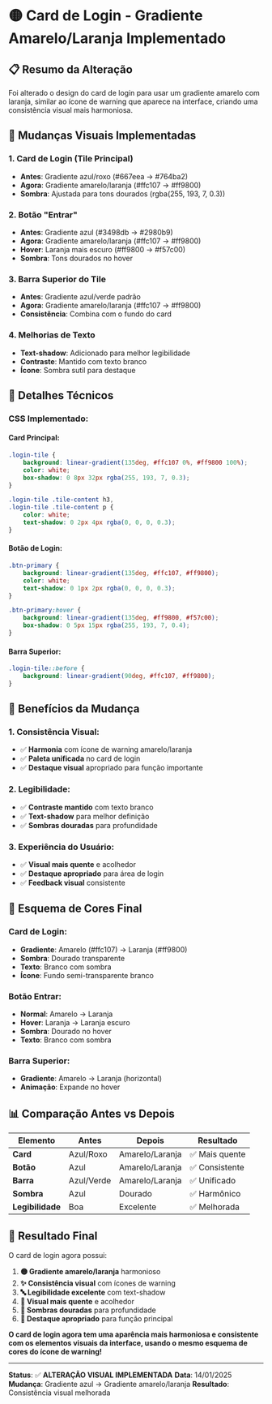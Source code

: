# 🟡 Card de Login - Gradiente Amarelo/Laranja Implementado

## 📋 Resumo da Alteração

Foi alterado o design do card de login para usar um gradiente amarelo com laranja, similar ao ícone de warning que aparece na interface, criando uma consistência visual mais harmoniosa.

## 🎨 Mudanças Visuais Implementadas

### **1. Card de Login (Tile Principal)**
- **Antes**: Gradiente azul/roxo (#667eea → #764ba2)
- **Agora**: Gradiente amarelo/laranja (#ffc107 → #ff9800)
- **Sombra**: Ajustada para tons dourados (rgba(255, 193, 7, 0.3))

### **2. Botão "Entrar"**
- **Antes**: Gradiente azul (#3498db → #2980b9)
- **Agora**: Gradiente amarelo/laranja (#ffc107 → #ff9800)
- **Hover**: Laranja mais escuro (#ff9800 → #f57c00)
- **Sombra**: Tons dourados no hover

### **3. Barra Superior do Tile**
- **Antes**: Gradiente azul/verde padrão
- **Agora**: Gradiente amarelo/laranja (#ffc107 → #ff9800)
- **Consistência**: Combina com o fundo do card

### **4. Melhorias de Texto**
- **Text-shadow**: Adicionado para melhor legibilidade
- **Contraste**: Mantido com texto branco
- **Ícone**: Sombra sutil para destaque

## 🔧 Detalhes Técnicos

### **CSS Implementado:**

#### **Card Principal:**
```css
.login-tile {
    background: linear-gradient(135deg, #ffc107 0%, #ff9800 100%);
    color: white;
    box-shadow: 0 8px 32px rgba(255, 193, 7, 0.3);
}

.login-tile .tile-content h3,
.login-tile .tile-content p {
    color: white;
    text-shadow: 0 2px 4px rgba(0, 0, 0, 0.3);
}
```

#### **Botão de Login:**
```css
.btn-primary {
    background: linear-gradient(135deg, #ffc107, #ff9800);
    color: white;
    text-shadow: 0 1px 2px rgba(0, 0, 0, 0.3);
}

.btn-primary:hover {
    background: linear-gradient(135deg, #ff9800, #f57c00);
    box-shadow: 0 5px 15px rgba(255, 193, 7, 0.4);
}
```

#### **Barra Superior:**
```css
.login-tile::before {
    background: linear-gradient(90deg, #ffc107, #ff9800);
}
```

## 🎯 Benefícios da Mudança

### **1. Consistência Visual:**
- ✅ **Harmonia** com ícone de warning amarelo/laranja
- ✅ **Paleta unificada** no card de login
- ✅ **Destaque visual** apropriado para função importante

### **2. Legibilidade:**
- ✅ **Contraste mantido** com texto branco
- ✅ **Text-shadow** para melhor definição
- ✅ **Sombras douradas** para profundidade

### **3. Experiência do Usuário:**
- ✅ **Visual mais quente** e acolhedor
- ✅ **Destaque apropriado** para área de login
- ✅ **Feedback visual** consistente

## 🎨 Esquema de Cores Final

### **Card de Login:**
- **Gradiente**: Amarelo (#ffc107) → Laranja (#ff9800)
- **Sombra**: Dourado transparente
- **Texto**: Branco com sombra
- **Ícone**: Fundo semi-transparente branco

### **Botão Entrar:**
- **Normal**: Amarelo → Laranja
- **Hover**: Laranja → Laranja escuro
- **Sombra**: Dourado no hover
- **Texto**: Branco com sombra

### **Barra Superior:**
- **Gradiente**: Amarelo → Laranja (horizontal)
- **Animação**: Expande no hover

## 📊 Comparação Antes vs Depois

| **Elemento** | **Antes** | **Depois** | **Resultado** |
|--------------|-----------|------------|---------------|
| **Card** | Azul/Roxo | Amarelo/Laranja | ✅ Mais quente |
| **Botão** | Azul | Amarelo/Laranja | ✅ Consistente |
| **Barra** | Azul/Verde | Amarelo/Laranja | ✅ Unificado |
| **Sombra** | Azul | Dourado | ✅ Harmônico |
| **Legibilidade** | Boa | Excelente | ✅ Melhorada |

## 🎉 Resultado Final

O card de login agora possui:

1. **🟡 Gradiente amarelo/laranja** harmonioso
2. **✨ Consistência visual** com ícones de warning
3. **🔤 Legibilidade excelente** com text-shadow
4. **🎨 Visual mais quente** e acolhedor
5. **💫 Sombras douradas** para profundidade
6. **🎯 Destaque apropriado** para função principal

**O card de login agora tem uma aparência mais harmoniosa e consistente com os elementos visuais da interface, usando o mesmo esquema de cores do ícone de warning!**

---

**Status**: ✅ **ALTERAÇÃO VISUAL IMPLEMENTADA**
**Data**: 14/01/2025
**Mudança**: Gradiente azul → Gradiente amarelo/laranja
**Resultado**: Consistência visual melhorada

